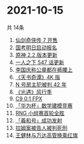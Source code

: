 # 2021-10-15
  共 14条

  <!-- BEGIN -->
  <!-- 最后更新时间:Fri Oct 15 2021 03:11:23 GMT+0000 (Coordinated Universal Time) -->
  1. [仙剑奇侠传 7 开售](https://www.zhihu.com/search?q=仙剑奇侠传7)
1. [国考明日启动报名](https://www.zhihu.com/search?q=国考)
1. [原神 2.2 版本更新](https://www.zhihu.com/search?q=原神)
1. [一人之下 547 话更新](https://www.zhihu.com/search?q=一人之下)
1. [李国庆称公章都在裤腰上](https://www.zhihu.com/search?q=李国庆)
1. [《天书奇谭》4K 版](https://www.zhihu.com/search?q=天书奇谭)
1. [N 号房主犯被判 42 年](https://www.zhihu.com/search?q=N号房)
1. [《光遇》风行季](https://www.zhihu.com/search?q=光遇)
1. [C9 0:1 FPX](https://www.zhihu.com/search?q=FPX)
1. [「华为杯」数学建模竞赛](https://www.zhihu.com/search?q=华为杯)
1. [RNG 小组赛首轮全胜](https://www.zhihu.com/search?q=RNG)
1. [「羲和号」成功发射](https://www.zhihu.com/search?q=羲和号)
1. [拉姆案被告人被判死刑](https://www.zhihu.com/search?q=拉姆)
1. [王健林与万达高管换乘红旗](https://www.zhihu.com/search?q=王健林)
  <!-- END -->
  